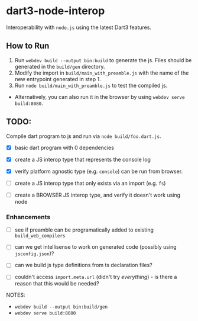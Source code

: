 # dart3-node-interop

Interoperability with `node.js` using the latest Dart3 features.

## How to Run

1. Run `webdev build --output bin:build` to generate the js. Files should be 
   generated in the `build/gen` directory.
2. Modify the import in `build/main_with_preamble.js` with the name of the 
   new entrypoint generated in step 1.
3. Run `node build/main_with_preamble.js` to test the compiled js. 

  - Alternatively, you can also run it in the browser by using `webdev serve build:8080`.

## TODO:

Compile dart program to js and run via `node build/foo.dart.js`.

- [x] basic dart program with 0 dependencies
- [x] create a JS interop type that represents the console log
- [x] verify platform agnostic type (e.g. `console`) can be run from browser.
- [ ] create a JS interop type that only exists via an import (e.g. `fs`)
- [ ] create a BROWSER JS interop type, and verify it doesn't work using node


### Enhancements

- [ ] see if preamble can be programatically added to existing `build_web_compilers`
- [ ] can we get intellisense to work on generated code (possibly using `jsconfig.json`)?
- [ ] can we build js type definitions from ts declaration files?
- [ ] couldn't access `import.meta.url` (didn't try _everything_) - is there a reason that this would be needed?


NOTES: 
- `webdev build --output bin:build/gen`
- `webdev serve build:8080`